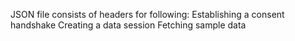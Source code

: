 JSON file consists of headers for following:
		Establishing a consent handshake
		Creating a data session
		Fetching sample data 

